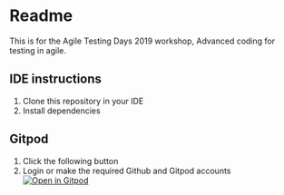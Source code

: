 # Readme

This is for the Agile Testing Days 2019 workshop, Advanced coding for testing in agile.

## IDE instructions

1. Clone this repository in your IDE
1. Install dependencies

## Gitpod
1. Click the following button
1. Login or make the required Github and Gitpod accounts
[![Open in Gitpod](https://gitpod.io/button/open-in-gitpod.svg)](https://gitpod.io/#https://github.com/lazycoderio/atd2019-java/)
